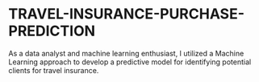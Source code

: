 # TRAVEL-INSURANCE-PURCHASE-PREDICTION
As a data analyst and machine learning enthusiast, I utilized a Machine Learning approach to develop a predictive model for identifying potential clients for travel insurance.
